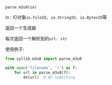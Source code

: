 `parse_m3u8(io)`

io : IO对象`io.FileIO, io.StringIO, io.BytesIO`等

返回一个生成器

每次返回一个解析到的`url: str`

使用例子:

~~~python
from syllib.m3u8 import parse_m3u8

with open('filename', 'r') as f:
    for url in parse_m3u8(f):
        do(url)  # do something
~~~